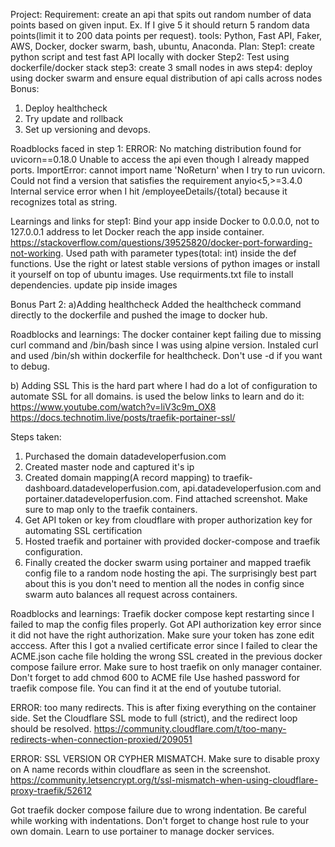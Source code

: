 Project:
 Requirement: create an api that spits out random number of data points based on given input. Ex. If I give 5 it should return 5 random data points(limit it to 200 data points per request).
 tools: Python, Fast API, Faker, AWS, Docker, docker swarm, bash, ubuntu, Anaconda.
 Plan: 
  Step1: create python script and test fast API locally with docker
  Step2: Test using dockerfile/docker stack
  step3: create 3 small nodes in aws
  step4: deploy using docker swarm and ensure equal distribution of api calls across nodes
 Bonus: 
  1. Deploy healthcheck
  2. Try update and rollback
  3. Set up versioning and devops.

Roadblocks faced in step 1:
ERROR: No matching distribution found for uvicorn==0.18.0
Unable to access the api even though I already mapped ports.
ImportError: cannot import name 'NoReturn' when I try to run uvicorn.
Could not find a version that satisfies the requirement anyio<5,>=3.4.0
Internal service error when I hit /employeeDetails/{total} because it recognizes total as string. 

Learnings and links for step1:
Bind your app inside Docker to 0.0.0.0, not to 127.0.0.1 address to let Docker reach the app inside container.
https://stackoverflow.com/questions/39525820/docker-port-forwarding-not-working.
Used path with parameter types(total: int) inside the def functions.
Use the right or latest stable versions of python images or install it yourself on top of ubuntu images.
Use requirments.txt file to install dependencies.
update pip inside images

Bonus Part 2:
a)Adding healthcheck
Added the healthcheck command directly to the dockerfile and pushed the image to docker hub.

Roadblocks and learnings:
The docker container kept failing due to missing curl command and /bin/bash since I was using alpine version.
Instaled curl and used /bin/sh within dockerfile for healthcheck.
Don't use -d if you want to debug.

b) Adding SSL
This is the hard part where I had do a lot of configuration to automate SSL for all domains. is used the below links to learn and do it:
https://www.youtube.com/watch?v=liV3c9m_OX8
https://docs.technotim.live/posts/traefik-portainer-ssl/

Steps taken:
1. Purchased the domain datadeveloperfusion.com
2. Created master node and captured it's ip
3. Created domain mapping(A record mapping) to traefik-dashboard.datadeveloperfusion.com, api.datadeveloperfusion.com and portainer.datadeveloperfusion.com. Find attached screenshot. Make sure to map only to the traefik containers.
4. Get API token or key from cloudflare with proper authorization key for automating SSL certification
5. Hosted traefik and portainer with provided docker-compose and traefik configuration.
6. Finally created the docker swarm using portainer and mapped traefik config file to a random node hosting the api. The surprisingly best part about this is you don't need to mention all the nodes in config since swarm auto balances all request across containers.

Roadblocks and learnings:
Traefik docker compose kept restarting since I failed to map the config files properly.
Got API authorization key error since it did not have the right authorization. Make sure your token has zone edit acccess.
After this I got a nvalied certificate error since I failed to clear the ACME.json cache file holding the wrong SSL created in the previous docker compose failure error.
Make sure to host traefik on only manager container.
Don't forget to add chmod 600 to ACME file
Use hashed password for traefik compose file. You can find it at the end of youtube tutorial.

ERROR: too many redirects.
This is after fixing everything on the container side. Set the Cloudflare SSL mode to full (strict), and the redirect loop should be resolved.
https://community.cloudflare.com/t/too-many-redirects-when-connection-proxied/209051

ERROR: SSL VERSION OR CYPHER MISMATCH. Make sure to disable proxy on A name records within cloudflare as seen in the screenshot.
https://community.letsencrypt.org/t/ssl-mismatch-when-using-cloudflare-proxy-traefik/52612

Got traefik docker compose failure due to wrong indentation. Be careful while working with indentations.
Don't forget to change host rule to your own domain.
Learn to use portainer to manage docker services.